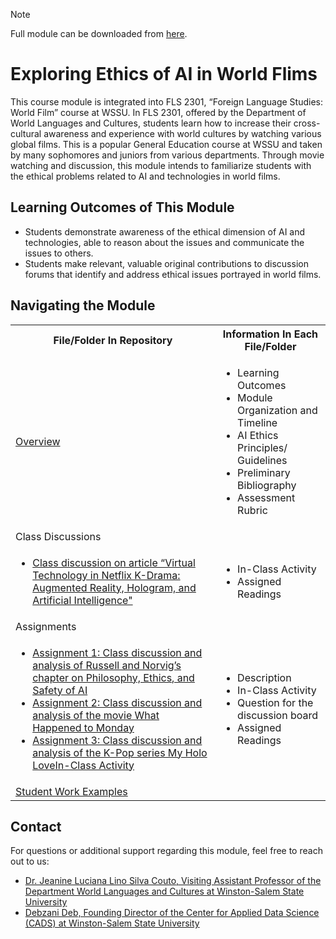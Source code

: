 > [!NOTE]
> Full module can be downloaded from [here](https://github.com/CADS-WSSU/WSSU-AI-Ethics-Modules/blob/main/AI%20in%20Business%20Ethics/AI%20in%20Business%20Ethics%20Module.pdf). 
# Exploring Ethics of AI in World Flims
This course module is integrated into FLS 2301, “Foreign Language Studies: World Film” course at WSSU. In FLS 2301, offered by the Department of World Languages and Cultures, students learn how to increase their cross-cultural awareness and experience with world cultures by watching various global films. This is a popular General Education course at WSSU and taken by many sophomores and juniors from various departments. Through movie watching and discussion, this module intends to familiarize students with the ethical problems related to AI and technologies in world films.
## Learning Outcomes of This Module

* Students demonstrate awareness of the ethical dimension of AI and technologies, able to reason about the issues and communicate the issues to others.
* Students make relevant, valuable original contributions to discussion forums that identify and address ethical issues portrayed in world films.


## Navigating the Module
<table>
  <tbody>
    <tr>
      <th>File/Folder In Repository</th>
      <th>Information In Each File/Folder</th>
    </tr>
    <tr>
      <td><a href="https://github.com/CADS-WSSU/WSSU-AI-Ethics-Modules/blob/main/Foreign%20Language%20Studies%3A%20World%20Film/Overview.pdf">Overview</a></td>
      <td>
        <ul>
          <li>Learning Outcomes </li>
          <li>Module Organization and Timeline</li>
          <li>AI Ethics Principles/ Guidelines</li>
          <li>Preliminary Bibliography</li>
          <li>Assessment Rubric</li>
        </ul>
      </td>
    </tr>
    <tr>
      <td>Class Discussions</a></td>
      <td></td>
    </tr>
    <tr>
      <td>
        <ul>
          <li><a href="https://github.com/CADS-WSSU/WSSU-AI-Ethics-Modules/blob/main/Foreign%20Language%20Studies%3A%20World%20Film/Discussion%20%232%20Class%20discussion%20of%20article.pdf">Class discussion on article “Virtual Technology in Netflix K-Drama: Augmented Reality, Hologram, and Artificial Intelligence"</a></li>
        </ul>
      </td>
      <td>
        <ul>
          <li>In-Class Activity</li>
          <li>Assigned Readings</li>
        </ul>
      </td>
    </tr>
    <tr>
      <td>Assignments</a></td>
      <td></td>
    </tr>
    <tr>
      <td>
        <ul>
          <li><a href="https://github.com/CADS-WSSU/WSSU-AI-Ethics-Modules/blob/main/Foreign%20Language%20Studies%3A%20World%20Film/Assignment%20%201_Class%20discussion%20and%20analysis%20of%20Russell%20and%20Norvig%E2%80%99s%20chapter%20on%20Philosophy%2C%20Ethics%2C%20and%20Safety%20of%20AI.pdf">Assignment 1: Class discussion and analysis of Russell and Norvig’s chapter on Philosophy, Ethics, and Safety of AI</a></li>
           <li><a href="https://github.com/CADS-WSSU/WSSU-AI-Ethics-Modules/blob/main/Foreign%20Language%20Studies%3A%20World%20Film/Assignment%202_Class%20discussion%20and%20analysis%20of%20the%20movie%20What%20Happened%20to%20Monday.pdf">Assignment 2: Class discussion and analysis of the movie What Happened to Monday</a></li>
          <li><a href="https://github.com/CADS-WSSU/WSSU-AI-Ethics-Modules/blob/main/Foreign%20Language%20Studies%3A%20World%20Film/Assignment%203_Class%20discussion%20and%20analysis%20of%20the%20K-Pop%20series%20My%20Holo%20LoveIn-Class%20Activity.pdf">Assignment 3: Class discussion and analysis of the K-Pop series My Holo LoveIn-Class Activity</a></li>
        </ul>
      </td>
      <td>
        <ul>
          <li>Description</li>
          <li>In-Class Activity</li>
          <li>Question for the discussion board</li>
          <li>Assigned Readings</li>
        </ul>
      </td>
    </tr>
    <tr>
      <td><a href="https://github.com/CADS-WSSU/WSSU-AI-Ethics-Modules/tree/main/Foreign%20Language%20Studies%3A%20World%20Film/Student%20Work%20Examples">Student Work Examples</a></td>
      <td>
      </td>
    </tr>
  </tbody>
</table>

## Contact
For questions or additional support regarding this module, feel free to reach out to us:
* [Dr. Jeanine Luciana Lino Silva Couto, Visiting Assistant Professor of the Department World Languages and Cultures
at Winston-Salem State University](mailto:coutojl@wssu.edu)
* [Debzani Deb, Founding Director of the Center for Applied Data Science (CADS) at Winston-Salem State University](mailto:debd@wssu.edu)
